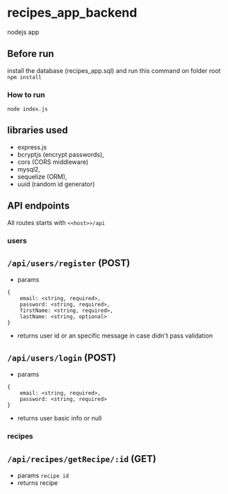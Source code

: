# recipes_app_backend

nodejs app

## Before run
install the database (recipes_app.sql) and run this command on folder root
`npm install`

### How to run
`node index.js`

## libraries used
- express.js
- bcryptjs (encrypt passwords),
- cors (CORS middleware)
- mysql2,
- sequelize (ORM),
- uuid (random id generator)

## API endpoints
All routes starts with `<<host>>/api`
### users
## `/api/users/register` (POST)

- params
```
{ 
    email: <string, required>, 
    password: <string, required>, 
    firstName: <string, required>, 
    lastName: <string, optional> 
}
```
- returns user id or an specific message in case didn't pass validation

## `/api/users/login` (POST)

- params
```
{ 
    email: <string, required>, 
    password: <string, required> 
}
```
- returns user basic info or null

### recipes
## `/api/recipes/getRecipe/:id` (GET)

- params
`recipe id`
- returns recipe